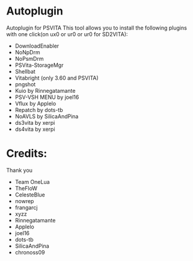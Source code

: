 # Autoplugin
Autoplugin for PSVITA
This tool allows you to install the following plugins with one click(on ux0 or ur0 or ur0 for SD2VITA):
- DownloadEnabler
- NoNpDrm
- NoPsmDrm
- PSVita-StorageMgr
- Shellbat
- Vitabright (only 3.60 and PSVITA)
- pngshot
- Kuio by Rinnegatamante
- PSV-VSH MENU by joel16
- Vflux by Applelo
- Repatch by dots-tb
- NoAVLS by SilicaAndPina
- ds3vita by xerpi
- ds4vita by xerpi
# Credits:
 Thank you
- Team OneLua
- TheFloW
- CelesteBlue
- nowrep
- frangarcj
- xyzz
- Rinnegatamante
- Applelo
- joel16
- dots-tb
- SilicaAndPina
- chronoss09
